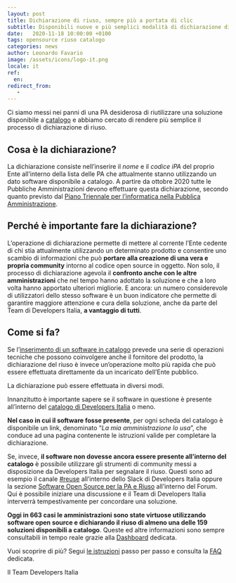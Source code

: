 ```yaml
---
layout: post
title: Dichiarazione di riuso, sempre più a portata di clic
subtitle: Disponibili nuove e più semplici modalità di dichiarazione di riuso del software open source per la PA
date:   2020-11-18 10:00:00 +0100
tags: opensource riuso catalogo
categories: news
author: Leonardo Favario
image: /assets/icons/logo-it.png
locale: it
ref:
  en:
redirect_from:
   -
---
```


Ci siamo messi nei panni di una PA desiderosa di riutilizzare una soluzione
disponibile a [catalogo](https://developers.italia.it/it/software) e abbiamo
cercato di rendere più semplice il processo di dichiarazione di riuso.

## Cosa è la dichiarazione?

La dichiarazione consiste nell’inserire il *nome* e il *codice iPA* del proprio
Ente all’interno della lista delle PA che attualmente stanno utilizzando un
dato software disponibile a catalogo. A partire da ottobre 2020 tutte le
Pubbliche Amministrazioni devono effettuare questa dichiarazione, secondo
quanto previsto dal [Piano Triennale per l’informatica nella Pubblica
Amministrazione](https://docs.italia.it/italia/piano-triennale-ict/pianotriennale-ict-doc/it/2020-2022/capitolo-1-servizi/cosa-devono-fare-le-pa.html).


## Perché è importante fare la dichiarazione?

L’operazione di dichiarazione permette di mettere al corrente l’Ente cedente
di chi stia attualmente utilizzando un determinato prodotto e consentire uno
scambio di informazioni che può **portare alla creazione di una vera e propria
community** intorno al codice open source in oggetto. Non solo, il processo di
dichiarazione agevola il **confronto anche con le altre amministrazioni** che
nel tempo hanno adottato la soluzione e che a loro volta hanno apportato
ulteriori migliorie.
E ancora: un numero considerevole di utilizzatori dello stesso software è un
buon indicatore che permette di garantire maggiore attenzione e cura della
soluzione, anche da parte del Team di Developers Italia, **a vantaggio di
tutti**.

## Come si fa?

Se l’[inserimento di un software in
catalogo](https://developers.italia.it/it/riuso/pubblicazione) prevede una
serie di operazioni tecniche che possono coinvolgere anche il fornitore del
prodotto, la dichiarazione del riuso è invece un’operazione molto più rapida
che può essere effettuata direttamente da un incaricato dell’Ente pubblico.

La dichiarazione può essere effettuata in diversi modi.

Innanzitutto è importante sapere se il software in questione è presente
all’interno del [catalogo di Developers
Italia](https://developers.italia.it/it/software) o meno.

**Nel caso in cui il software fosse presente**, per ogni scheda del catalogo
è disponibile un link, denominato “*La mia amministrazione lo usa*”, che
conduce ad una pagina contenente le istruzioni valide per completare la
dichiarazione.

Se, invece, **il software non dovesse ancora essere presente all’interno
del catalogo** è possibile utilizzare gli strumenti di community messi
a disposizione da Developers Italia per segnalare il riuso. Questi sono
ad esempio il canale [#reuse](https://app.slack.com/client/T6C27AXE0/CJRSS5S9W)
all’interno dello Slack di Developers Italia
oppure la sezione [Software Open Source per la PA
e Riuso](https://forum.italia.it/c/software-open-source-per-la-pa/49) all’interno
del Forum. Qui è possibile iniziare una discussione e il Team di
Developers Italia interverrà tempestivamente per concordare una
soluzione.


**Oggi in 663 casi le amministrazioni sono state virtuose utilizzando
software open source e dichiarando il riuso di almeno una delle 159
soluzioni disponibili a catalogo**. Queste ed altre informazioni sono
sempre consultabili in tempo reale grazie alla
[Dashboard](http://developers.italia.it/it/dashboard) dedicata.

Vuoi scoprire di più? Segui [le
istruzioni](https://developers.italia.it/it/riuso/dichiarazione) passo per
passo e consulta la [FAQ](https://developers.italia.it/it/faq#collapseDiv11)
dedicata.

Il Team Developers Italia
